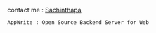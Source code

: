 
contact me : [Sachinthapa](mailto:contactsachin572@gmail.com)

<!-- Package Used in this Project  -->

    AppWrite : Open Source Backend Server for Web 

    

